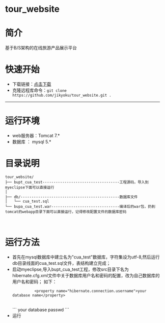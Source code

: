 # tour_website

# 简介
基于B/S架构的在线旅游产品展示平台


# 快速开始
- 下载链接：[点击下载](https://www.baidu.com)
- 克隆远程库命令：`git clone https://github.com/jikyoku/tour_website.git .`

---
# 运行环境
- web服务器：Tomcat 7.*
- 数据库   ： mysql 5.*


# 目录说明

```
tour_website/
├── bupt_cua_test-----------------------------------工程源码，导入到myeclipse下面可以直接运行
│   
├── db/---------------------------------------------数据库文件                             
│   └── cua_test.sql
└── bupa_cua_test.war-------------------------------编译后的war包，扔到tomcat的webapp目录下面可以直接运行，记得修改配置文件的数据库密码
```
<br>

# 运行方法
- 首先在mysql数据库中建立名为"cua_test"数据库，字符集设为utf-8,然后运行db目录线面的cua_test.sql文件，表结构建立完成；
- 启动myeclipse,导入bupt_cua_test工程，修改src目录下名为hibernate.cfg.xml文件中关于数据库用户名和密码的配置，改为自己数据库的用户名和密码；
  如下：<br>
  ``` 
    		<property name="hibernate.connection.username">your database name</property>
  ```
  <br>
  ```
		    <property name="hibernate.connection.password">your database passwd</property>
  ```
- 运行
  
  
